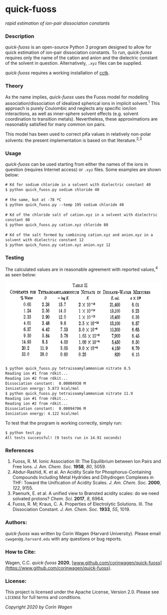 # quick-fuoss

*rapid estimation of ion-pair dissociation constants*

### Description

*quick-fuoss* is an open-source Python 3 program designed to allow for quick estimation of ion-pair dissociation constants.
To run, *quick-fuoss* requires only the name of the cation and anion and the dielectric constant of the solvent in question.
Alternatively, `.xyz` files can be supplied.

*quick-fuoss* requires a working installation of [cctk](https://cctk.readthedocs.io/en/latest/).

### Theory

As the name implies, *quick-fuoss* uses the Fuoss model for modelling association/dissociation of idealized spherical ions in implicit solvent.<sup>1</sup>
This approach is purely Coulombic and neglects any specific ion/ion interactions, as well as inner-sphere solvent effects (e.g. solvent coordination to transition metals). 
Nevertheless, these approximations are reasonably satisfied for many common ion pairs.

This model has been used to correct p*K*a values in relatively non-polar solvents: the present implementation is based on that literature.<sup>2,3</sup>

### Usage

*quick-fuoss* can be used starting from either the names of the ions in question (requires Internet access) or `.xyz` files. Some examples are shown below:

```
# Kd for sodium chloride in a solvent with dielectric constant 40
$ python quick_fuoss.py sodium chloride 40

# the same, but at -78 ºC
$ python quick_fuoss.py --temp 195 sodium chloride 40

# Kd of the chloride salt of cation.xyz in a solvent with dielectric constant 80
$ python quick_fuoss.py cation.xyz chloride 80

# Kd of the salt formed by combining cation.xyz and anion.xyz in a solvent with dielectric constant 12
$ python quick_fuoss.py cation.xyz anion.xyz 12
```

### Testing

The calculated values are in reasonable agreement with reported values,<sup>4</sup> as seen below:

<img src="static/test_data.png" height=250>

```
$ python quick_fuoss.py tetraisoamylammonium nitrate 8.5
Reading ion #1 from rdkit...
Reading ion #2 from rdkit...
Dissociation constant:	0.00004930 M
Ionization energy: 5.873 kcal/mol
$ python quick_fuoss.py tetraisoamylammonium nitrate 11.9
Reading ion #1 from rdkit...
Reading ion #2 from rdkit...
Dissociation constant:	0.00094706 M
Ionization energy: 4.122 kcal/mol
```
To test that the program is working correctly, simply run:

```
$ python test.py
All tests successful! (9 tests run in 14.91 seconds)
```

### References

1. Fuoss, R. M. Ionic Association III: The Equilibrium between Ion Pairs and Free Ions. *J. Am. Chem. Soc.* **1958**, *80*, 5059.
2. Abdur-Rashid, K. et al. An Acidity Scale for Phosphorus-Containing Compounds Including Metal Hydrides and Dihydrogen Complexes in THF: Toward the Unification of Acidity Scales. *J. Am. Chem. Soc.* **2000**, *122*, 9155.
3. Paenurk, E. et al. A unified view to Brønsted acidity scales: do we need solvated protons? *Chem. Sci.* **2017**, *8*, 6964.
4. Fuoss, R. M; Kraus, C. A. Properties of Electrolytic Solutions. III. The Dissociation Constant. *J. Am. Chem. Soc.* **1933**, *55*, 1019.

### Authors:

*quick-fuoss* was written by Corin Wagen (Harvard University). Please email `cwagen@g.harvard.edu` with any questions or bug reports.

### How to Cite:

Wagen, C.C. *quick-fuoss* **2020**, [www.github.com/corinwagen/quick-fuoss](https://www.github.com/corinwagen/quick-fuoss).

### License:

This project is licensed under the Apache License, Version 2.0.  Please see `LICENSE` for full terms and conditions.


*Copyright 2020 by Corin Wagen*
